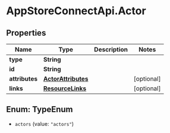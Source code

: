 # AppStoreConnectApi.Actor

## Properties

Name | Type | Description | Notes
------------ | ------------- | ------------- | -------------
**type** | **String** |  | 
**id** | **String** |  | 
**attributes** | [**ActorAttributes**](ActorAttributes.md) |  | [optional] 
**links** | [**ResourceLinks**](ResourceLinks.md) |  | [optional] 



## Enum: TypeEnum


* `actors` (value: `"actors"`)




